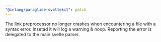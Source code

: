 ```yaml
---
"@inlang/paraglide-sveltekit": patch
---
```


The link preprocessor no longer crashes when encountering a file with a syntax error. Insetad it will log a warning & noop. Reporting the error is delegated to the main svelte parser.
